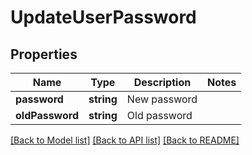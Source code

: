 # UpdateUserPassword

## Properties
Name | Type | Description | Notes
------------ | ------------- | ------------- | -------------
**password** | **string** | New password | 
**oldPassword** | **string** | Old password | 

[[Back to Model list]](../README.md#documentation-for-models) [[Back to API list]](../README.md#documentation-for-api-endpoints) [[Back to README]](../README.md)


